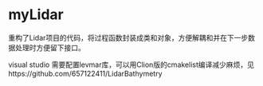 # myLidar
重构了Lidar项目的代码，将过程函数封装成类和对象，方便解耦和并在下一步数据处理时方便留下接口。

visual studio 需要配置levmar库，可以用Clion版的cmakelist编译减少麻烦，见https://github.com/657122411/LidarBathymetry
